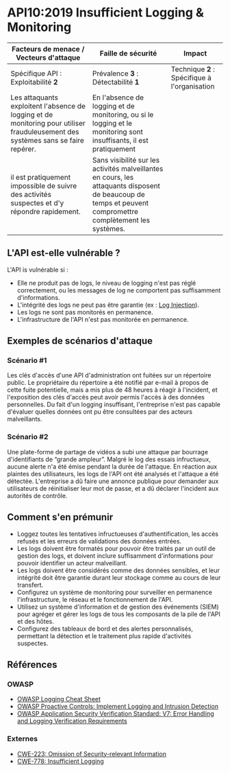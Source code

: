 API10:2019 Insufficient Logging & Monitoring
============================================

| Facteurs de menace / Vecteurs d'attaque | Faille de sécurité | Impact |
| - | - | - |
| Spécifique API : Exploitabilité **2** | Prévalence **3** : Détectabilité **1** | Technique **2** : Spécifique à l'organisation |
| Les attaquants exploitent l'absence de logging et de monitoring pour utiliser frauduleusement des systèmes sans se faire repérer. | En l'absence de logging et de monitoring, ou si le logging et le monitoring sont insuffisants, il est pratiquement
il est pratiquement impossible de suivre des activités suspectes et d'y répondre rapidement. | Sans visibilité sur les activités malveillantes en cours, les attaquants disposent de beaucoup de temps et peuvent compromettre complètement les systèmes. |

## L'API est-elle vulnérable ?

L'API is vulnérable si :

* Elle ne produit pas de logs, le niveau de logging n'est pas réglé
  correctement, ou les messages de log ne comportent pas suffisamment
  d'informations.
* L'intégrité des logs ne peut pas être garantie (ex : [Log Injection][1]).
* Les logs ne sont pas monitorés en permanence.
* L'infrastructure de l'API n'est pas monitorée en permanence.

## Exemples de scénarios d'attaque

### Scénario #1

Les clés d'accès d'une API d'administration ont fuitées sur un répertoire public.
Le propriétaire du répertoire a été notifié par e-mail à propos de cette fuite
potentielle, mais a mis plus de 48 heures à réagir à l'incident, et
l'exposition des clés d'accès peut avoir permis l'accès à des données
personnelles. Du fait d'un logging insuffisant, l'entreprise n'est pas capable
d'évaluer quelles données ont pu être consultées par des acteurs malveillants.

### Scénario #2

Une plate-forme de partage de vidéos a subi une attaque par bourrage
d'identifiants de “grande ampleur”. Malgré le log des essais infructueux,
aucune alerte n'a été émise pendant la durée de l'attaque. En réaction aux
plaintes des utilisateurs, les logs de l'API ont été analysés et l'attaque a
été détectée. L'entreprise a dû faire une annonce publique pour demander aux
utilisateurs de réinitialiser leur mot de passe, et a dû déclarer l'incident
aux autorités de contrôle.

## Comment s'en prémunir

* Loggez toutes les tentatives infructueuses d'authentification, les accès
  refusés et les erreurs de validations des données entrées.
* Les logs doivent être formatés pour pouvoir être traités par un outil de
  gestion des logs, et doivent inclure suffisamment d'informations pour pouvoir
  identifier un acteur malveillant.
* Les logs doivent être considérés comme des données sensibles, et leur
  intégrité doit être garantie durant leur stockage comme au cours de leur transfert.
* Configurez un système de monitoring pour surveiller en permanence
  l'infrastructure, le réseau et le fonctionnement de l'API.
* Utilisez un système d'information et de gestion des événements (SIEM) pour
  agréger et gérer les logs de tous les composants de la pile de l'API et des
  hôtes.
* Configurez des tableaux de bord et des alertes personnalisés, permettant la
  détection et le traitement plus rapide d'activités suspectes.

## Références

### OWASP

* [OWASP Logging Cheat Sheet][2]
* [OWASP Proactive Controls: Implement Logging and Intrusion Detection][3]
* [OWASP Application Security Verification Standard: V7: Error Handling and
  Logging Verification Requirements][4]

### Externes

* [CWE-223: Omission of Security-relevant Information][5]
* [CWE-778: Insufficient Logging][6]

[1]: https://www.owasp.org/index.php/Log_Injection
[2]: https://www.owasp.org/index.php/Logging_Cheat_Sheet
[3]: https://www.owasp.org/index.php/OWASP_Proactive_Controls
[4]: https://github.com/OWASP/ASVS/blob/master/4.0/en/0x15-V7-Error-Logging.md
[5]: https://cwe.mitre.org/data/definitions/223.html
[6]: https://cwe.mitre.org/data/definitions/778.html
